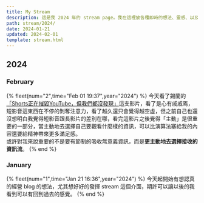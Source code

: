 ```yaml
---
title: My Stream
description: 這是我 2024 年的 stream page。我在這裡放各種即時的想法、靈感、以及看到的、讀到的內容。
path: stream/2024/
date: 2024-01-21
updated: 2024-02-01
template: stream.html
---
```


## 2024

### February

{% fleet(num="2",time="Feb 01 19:37",year="2024") %}
今天看了錫蘭的<a href="https://youtu.be/RR7iHDyh9xs?si=IXuYc7SKNznVcH3y">「Shorts正在摧毀YouTube，但我們都沒發現」</a>這支影片，看了是心有戚戚焉，短影音這東西在不停的剝奪注意力，看了越久還只會覺得越空虛，但之前自己也還沒想明白我覺得短影音跟長影片的差別在哪，看完這影片之後覺得「主動」是很重要的一部分，當主動地去選擇自己要觀看什麼樣的資訊，可以比演算法塞給我的內容還要給精神帶來更多滿足感。<br>
或許對我來說重要的不是要有節制的吸收無意義資訊，而是**更主動地去選擇接收的資訊流**。
{% end %}

### January

{% fleet(num="1",time="Jan 21 16:36",year="2024") %}
今天起開始有想認真的經營 blog 的想法，尤其想好好的發揮 stream 這個介面，期許可以讓以後的我看到可以有回到過去的感覺。
{% end %}
